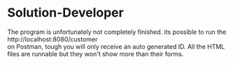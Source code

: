 # Solution-Developer
The program is unfortunately not completely finished.
its possible to run the http://localhost:8080/customer  
on Postman, tough you will only receive an auto generated ID.
All the HTML files are runnable but they won't show more than their forms.
